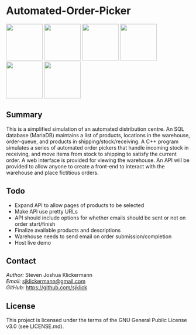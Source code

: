 Automated-Order-Picker
======================

<p>
<img src="https://www.w3.org/html/logo/downloads/HTML5_Logo.svg" width="100" height="100" />
<img src="https://upload.wikimedia.org/wikipedia/commons/d/d5/CSS3_logo_and_wordmark.svg" width="100" height="100" />
<img src="https://upload.wikimedia.org/wikipedia/commons/9/99/Unofficial_JavaScript_logo_2.svg" width="100" height="100" />
<img src="https://www.php.net/images/logos/new-php-logo.svg" width="100" height=100" /> <!-- Courtesy of Colin Viebrock, Creative Commons Attribution-Share Alike 4.0 International: https://creativecommons.org/licenses/by-sa/4.0/ -->
<img src="https://upload.wikimedia.org/wikipedia/commons/1/18/ISO_C%2B%2B_Logo.svg" width="100" height="100" /> <!-- Courtesy of Jeremy Kratz, The Standard C++ Foundation, https://isocpp.org/home/terms-of-use -->
<img src="https://www.vectorlogo.zone/util/preview.html?image=/logos/mariadb/mariadb-ar21.svg" width="100" height="100" /> <!-- https://mariadb.org/about/ -->
</p>

Summary
-------

This is a simplified simulation of an automated distribution centre. An SQL database (MariaDB) maintains a list of products,
locations in the warehouse, order-queue, and products in shipping/stock/receiving. A C++ program simulates a series of automated
order pickers that handle incoming stock in receiving, and move items from stock to shipping to satisfy the current order. A web
interface is provided for viewing the warehouse. An API will be provided to allow anyone to create a front-end to interact with the
warehouse and place fictitious orders.

Todo
----
- Expand API to allow pages of products to be selected
- Make API use pretty URLs
- API should include options for whether emails should be sent or not on order start/finish
- Finalize available products and descriptions
- Warehouse needs to send email on order submission/completion
- Host live demo

Contact
-------

*Author:* Steven Joshua Klickermann\
*Email:* sjklickermann@gmail.com\
*GitHub:* https://github.com/sjklick

License
-------

This project is licensed under the terms of the GNU General Public
License v3.0 (see LICENSE.md).
